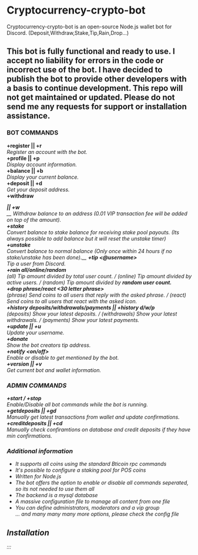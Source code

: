 # Cryptocurrency-crypto-bot
Cryptocurrency-crypto-bot is an open-source Node.js wallet bot for Discord. (Deposit,Withdraw,Stake,Tip,Rain,Drop...)

## This bot is fully functional and ready to use. I accept no liability for errors in the code or incorrect use of the bot. I have decided to publish the bot to provide other developers with a basis to continue development. This repo will not get maintained or updated. Please do not send me any requests for support or installation assistance.

### BOT COMMANDS
**+register || +r**  
*Register an account with the bot.*  
**+profile || +p**  
*Display account information.*  
**+balance || +b**  
*Display your current balance.*  
**+deposit || +d**  
*Get your deposit address.*  
**+withdraw <address> <amount> || +w <address> <amount>**__
*Withdraw balance to an address (0.01 VIP transaction fee will be added on top of the amount).*  
**+stake <amount>**  
*Convert balance to stake balance for receiving stake pool payouts. (Its always possible to add balance but it will reset the unstake timer)*  
**+unstake <amount>**  
*Convert balance to normal balance (Only once within 24 hours if no stake/unstake has been done).*__
**+tip <@username> <amount>**  
*Tip a user from Discord.*  
**+rain all/online/random <amount> <userCount>**  
*(all) Tip amount divided by total user count. / (online) Tip amount divided by active users. / (random) Tip amount divided by **random user count.***  
**+drop phrase/react <amount> <timeInSeconds> <30 letter phrase>**  
*(phrase) Send coins to all users that reply with the asked phrase. / (react) Send coins to all users that react with the asked icon.*  
**+history deposits/withdrawals/payments || +history d/w/p**  
*(deposits) Show your latest deposits. / (withdrawals) Show your latest withdrawals. / (payments) Show your latest payments.*  
**+update || +u**  
*Update your username.*  
**+donate**  
*Show the bot creators tip address.*  
**+notify <on/off>**  
*Enable or disable to get mentioned by the bot.*  
**+version || +v**  
*Get current bot and wallet information.*  

### ADMIN COMMANDS
**+start / +stop**  
*Enable/Disable all bot commands while the bot is running.*  
**+getdeposits || +gd**   
*Manually get latest transactions from wallet and update confirmations.*  
**+creditdeposits || +cd**  
*Manually check confiramtions on database and credit deposits if they have min confirmations.*  

### Additional information

- It supports all coins using the standard Bticoin rpc commands  
- It's possible to configure a staking pool for POS coins  
- Written for Node.js  
- The bot offers the option to enable or disable all commands seperated, so its not needed to use them all  
- The backend is a mysql database  
- A massive configuration file to manage all content from one file  
- You can define administrators, moderators and a vip group  
... and many many many more options, please check the config file  

## Installation
:::
